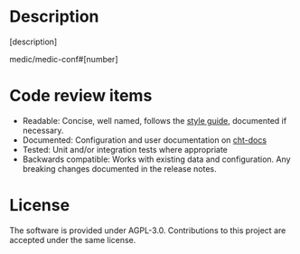 # Description

[description]

medic/medic-conf#[number]

# Code review items

- Readable: Concise, well named, follows the [style guide](https://docs.communityhealthtoolkit.org/contribute/code/style-guide/), documented if necessary.
- Documented: Configuration and user documentation on [cht-docs](https://github.com/medic/cht-docs/)
- Tested: Unit and/or integration tests where appropriate
- Backwards compatible: Works with existing data and configuration. Any breaking changes documented in the release notes.

# License

The software is provided under AGPL-3.0. Contributions to this project are accepted under the same license.
